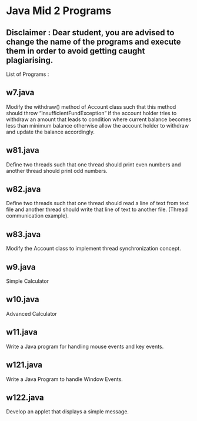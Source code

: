 # Java Mid 2 Programs
## Disclaimer : Dear student, you are advised to change the name of the programs and execute them in order to avoid getting caught plagiarising.

List of Programs :

## w7.java
Modify the withdraw() method of Account class such that this method should throw
“InsufficientFundException” if the account holder tries to withdraw an amount that leads to
condition where current balance becomes less than minimum balance otherwise allow the
account holder to withdraw and update the balance accordingly.


## w81.java
Define two threads such that one thread should print even numbers and another thread should
print odd numbers.

## w82.java
Define two threads such that one thread should read a line of text from text file and another
thread should write that line of text to another file. (Thread communication example).

## w83.java
Modify the Account class to implement thread synchronization concept.

## w9.java
Simple Calculator

## w10.java
Advanced Calculator

## w11.java
Write a Java program for handling mouse events and key events.

## w121.java
Write a Java Program to handle Window Events.

## w122.java
Develop an applet that displays a simple message.
